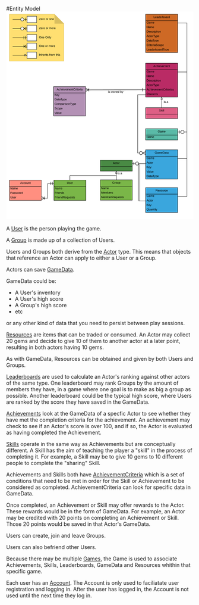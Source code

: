 #Entity Model
![Entity Model](../images/concepts/entitymodel-webapi-userfacing.png)

A [User](/features/user.html) is the person playing the game. 

A [Group](/features/group.html) is made up of a collection of Users.

Users and Groups both derive from the [Actor](/features/actor.html) type. 
This means that objects that reference an Actor can apply to either a User or a Group.

Actors can save [GameData](/features/gameData.html).

GameData could be:
* A User's inventory
* A User's high score
* A Group's high score
* etc

or any other kind of data that you need to persist between play sessions.
 
[Resources](/features/resource.html) are items that can be traded or consumed. 
An Actor may collect 20 gems and decide to give 10 of them to another actor at a later point, resulting in both actors having 10 gems.

As with GameData, Resources can be obtained and given by both Users and Groups.

[Leaderboards](/features/leaderboard.html) are used to calculate an Actor's ranking against other actors of the same type.
One leaderboard may rank Groups by the amount of members they have, in a game where one goal is to make as big a group as possible.
Another leaderboard could be the typical high score, where Users are ranked by the score they have saved in the GameData.

[Achievements](/features/achievement.html) look at the GameData of a specfic Actor to see whether they have met the completion criteria for the achievement.
An achievement may check to see if an Actor's score is over 100, and if so, the Actor is evaluated as having completed the Achievement.

[Skills](/features/skill.html) operate in the same way as Achievements but are conceptually different.
A Skill has the aim of teaching the player a "skill" in the process of completing it.
For example, a Skill may be to give 10 gems to 10 different people to complete the "sharing" Skill.

Achievements and Skills both have [AchievementCriteria](/concepts/criteria.html) which is a set of conditions that need to be met in order for the Skill or Achievement to be considered as completed.
AchievementCriteria can look for specific data in GameData.

Once completed, an Achievement or Skill may offer rewards to the Actor. These rewards would be in the form of GameData. 
For example, an Actor may be credited with 20 points on completing an Achievement or Skill.
Those 20 points would be saved in that Actor's GameData.

Users can create, join and leave Groups.

Users can also befriend other Users.

Because there may be multiple [Games](/features/game.html), the Game is used to associate Achievements, Skills, Leaderboards, GameData and Resources whithin that specific game.

Each user has an [Account](/concepts/account.html).
The Account is only used to faciliatate user registration and logging in.
After the user has logged in, the Account is not used until the next time they log in.